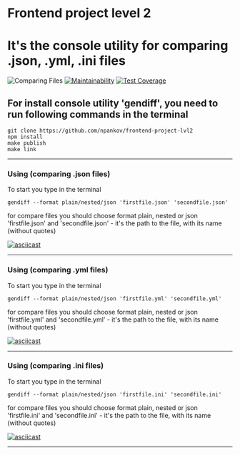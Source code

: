 # Frontend project level 2
# It's the console utility for comparing .json, .yml, .ini files

![Comparing Files](https://github.com/npankov/frontend-project-lvl2/workflows/Comparing%20Files/badge.svg) [![Maintainability](https://api.codeclimate.com/v1/badges/07161708789607c39140/maintainability)](https://codeclimate.com/github/npankov/frontend-project-lvl2/maintainability) [![Test Coverage](https://api.codeclimate.com/v1/badges/07161708789607c39140/test_coverage)](https://codeclimate.com/github/npankov/frontend-project-lvl2/test_coverage)

## For install console utility 'gendiff', you need to run following commands in the terminal

    git clone https://github.com/npankov/frontend-project-lvl2
    npm install
    make publish
    make link

---

### Using (comparing .json files)
To start you type in the terminal  

    gendiff --format plain/nested/json 'firstfile.json' 'secondfile.json'
for compare files you should choose format plain, nested or json  
'firstfile.json' and 'secondfile.json' - it's the path to the file, with its name (without quotes)

[![asciicast](https://asciinema.org/a/lKvEtEoBRy13a954ORCdy75rl.svg)](https://asciinema.org/a/lKvEtEoBRy13a954ORCdy75rl)

---

### Using (comparing .yml files)
To start you type in the terminal  

    gendiff --format plain/nested/json 'firstfile.yml' 'secondfile.yml'
for compare files you should choose format plain, nested or json  
'firstfile.yml' and 'secondfile.yml' - it's the path to the file, with its name (without quotes)
 
[![asciicast](https://asciinema.org/a/3wCHryYbB1aZ81o4YzV6zFI8P.svg)](https://asciinema.org/a/3wCHryYbB1aZ81o4YzV6zFI8P)

---

### Using (comparing .ini files)
To start you type in the terminal  

    gendiff --format plain/nested/json 'firstfile.ini' 'secondfile.ini'
for compare files you should choose format plain, nested or json  
'firstfile.ini' and 'secondfile.ini' - it's the path to the file, with its name (without quotes)
 
[![asciicast](https://asciinema.org/a/V1ytihZh1FU5lqnlFxsiyy2yq.svg)](https://asciinema.org/a/V1ytihZh1FU5lqnlFxsiyy2yq)

---
